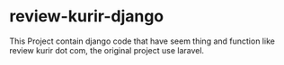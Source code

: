 # review-kurir-django
This Project contain django code that have seem thing and function like review kurir dot com, the original project use laravel.
